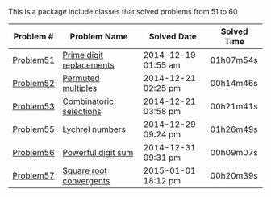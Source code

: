 This is a package include classes that solved problems from 51 to 60

|   Problem #   | Problem Name  |  Solved Date  |  Solved Time  |
| ------------- | ------------- | ------------- | ------------- |
|   [Problem51](https://github.com/tiger1993118/ProjectEuler/blob/master/ProjectEuler/src/Problem51to60/Problem51.java)   | [Prime digit replacements](https://projecteuler.net/problem=51)  | 2014-12-19 01:55 am | 01h07m54s |
|   [Problem52](https://github.com/tiger1993118/ProjectEuler/blob/master/ProjectEuler/src/Problem51to60/Problem52.java)   | [Permuted multiples](https://projecteuler.net/problem=52)  | 2014-12-21 02:25 pm | 00h14m46s |
|   [Problem53](https://github.com/tiger1993118/ProjectEuler/blob/master/ProjectEuler/src/Problem51to60/Problem53.java)   | [Combinatoric selections](https://projecteuler.net/problem=53)  | 2014-12-21 03:58 pm | 00h21m41s |
|   [Problem55](https://github.com/tiger1993118/ProjectEuler/blob/master/ProjectEuler/src/Problem51to60/Problem55.java)   | [Lychrel numbers](https://projecteuler.net/problem=55)  | 2014-12-29 09:24 pm | 01h26m49s |
|   [Problem56](https://github.com/tiger1993118/ProjectEuler/blob/master/ProjectEuler/src/Problem51to60/Problem56.java)   | [Powerful digit sum](https://projecteuler.net/problem=56)  | 2014-12-31 09:31 pm | 00h09m07s |
|   [Problem57](https://github.com/tiger1993118/ProjectEuler/blob/master/ProjectEuler/src/Problem51to60/Problem57.java)   | [Square root convergents](https://projecteuler.net/problem=57)  | 2015-01-01 18:12 pm | 00h20m39s |
